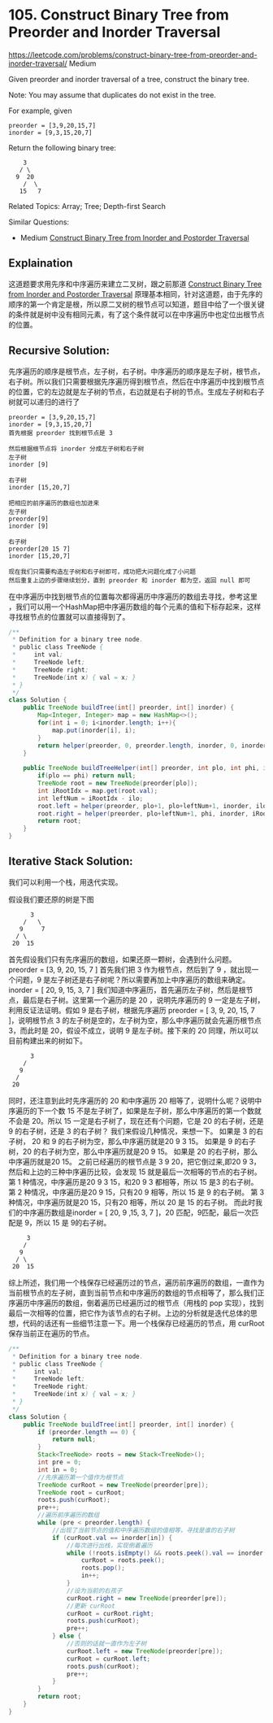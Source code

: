 # 105. Construct Binary Tree from Preorder and Inorder Traversal
<https://leetcode.com/problems/construct-binary-tree-from-preorder-and-inorder-traversal/>
Medium

Given preorder and inorder traversal of a tree, construct the binary tree.

Note:
You may assume that duplicates do not exist in the tree.

For example, given

    preorder = [3,9,20,15,7]
    inorder = [9,3,15,20,7]


Return the following binary tree:
```
    3
   / \
  9  20
    /  \
   15   7
```

Related Topics: Array; Tree; Depth-first Search

Similar Questions: 
* Medium [Construct Binary Tree from Inorder and Postorder Traversal](https://leetcode.com/problems/construct-binary-tree-from-inorder-and-postorder-traversal/)

## Explaination

这道题要求用先序和中序遍历来建立二叉树，跟之前那道 [Construct Binary Tree from Inorder and Postorder Traversal](https://leetcode.com/problems/construct-binary-tree-from-inorder-and-postorder-traversal/) 原理基本相同，针对这道题，由于先序的顺序的第一个肯定是根，所以原二叉树的根节点可以知道，题目中给了一个很关键的条件就是树中没有相同元素，有了这个条件就可以在中序遍历中也定位出根节点的位置。

## Recursive Solution: 
先序遍历的顺序是根节点，左子树，右子树。中序遍历的顺序是左子树，根节点，右子树。所以我们只需要根据先序遍历得到根节点，然后在中序遍历中找到根节点的位置，它的左边就是左子树的节点，右边就是右子树的节点。生成左子树和右子树就可以递归的进行了

    preorder = [3,9,20,15,7]
    inorder = [9,3,15,20,7]
    首先根据 preorder 找到根节点是 3

    然后根据根节点将 inorder 分成左子树和右子树
    左子树
    inorder [9]

    右子树
    inorder [15,20,7]

    把相应的前序遍历的数组也加进来
    左子树
    preorder[9] 
    inorder [9]

    右子树
    preorder[20 15 7] 
    inorder [15,20,7]

    现在我们只需要构造左子树和右子树即可，成功把大问题化成了小问题
    然后重复上边的步骤继续划分，直到 preorder 和 inorder 都为空，返回 null 即可

在中序遍历中找到根节点的位置每次都得遍历中序遍历的数组去寻找，参考这里 ，我们可以用一个HashMap把中序遍历数组的每个元素的值和下标存起来，这样寻找根节点的位置就可以直接得到了。

```java
/**
 * Definition for a binary tree node.
 * public class TreeNode {
 *     int val;
 *     TreeNode left;
 *     TreeNode right;
 *     TreeNode(int x) { val = x; }
 * }
 */
class Solution {
    public TreeNode buildTree(int[] preorder, int[] inorder) {
        Map<Integer, Integer> map = new HashMap<>();
        for(int i = 0; i<inorder.length; i++){
            map.put(inorder[i], i);
        }
        return helper(preorder, 0, preorder.length, inorder, 0, inorder.length, map);
    }
    
    public TreeNode buildTreeHelper(int[] preorder, int plo, int phi, int[] inorder, int ilo, int ihi, Map<Integer, Integer> map){
        if(plo == phi) return null;
        TreeNode root = new TreeNode(preorder[plo]);
        int iRootIdx = map.get(root.val);
        int leftNum = iRootIdx - ilo;
        root.left = helper(preorder, plo+1, plo+leftNum+1, inorder, ilo, iRootIdx, map);
        root.right = helper(preorder, plo+leftNum+1, phi, inorder, iRootIdx+1, ihi, map);
        return root;
    }
}
```

## Iterative Stack Solution: 
我们可以利用一个栈，用迭代实现。

假设我们要还原的树是下图
```
      3
    /   \
   9     7
  / \
 20  15
```

首先假设我们只有先序遍历的数组，如果还原一颗树，会遇到什么问题。
    preorder = [3, 9, 20, 15, 7 ]
首先我们把 3 作为根节点，然后到了 9 ，就出现一个问题，9 是左子树还是右子树呢？所以需要再加上中序遍历的数组来确定。
    inorder = [ 20, 9, 15, 3, 7 ]
我们知道中序遍历，首先遍历左子树，然后是根节点，最后是右子树。这里第一个遍历的是 20 ，说明先序遍历的 9 一定是左子树，利用反证法证明。假如 9 是右子树，根据先序遍历 preorder = [ 3, 9, 20, 15, 7 ]，说明根节点 3 的左子树是空的，左子树为空，那么中序遍历就会先遍历根节点 3，而此时是 20，假设不成立，说明 9 是左子树。接下来的 20 同理，所以可以目前构建出来的树如下。
```
      3
    /   
   9    
  / 
 20
```
同时，还注意到此时先序遍历的 20 和中序遍历 20 相等了，说明什么呢？说明中序遍历的下一个数 15 不是左子树了，如果是左子树，那么中序遍历的第一个数就不会是 20。所以 15 一定是右子树了，现在还有个问题，它是 20 的右子树，还是 9 的右子树，还是 3 的右子树？
我们来假设几种情况，来想一下。
    如果是 3 的右子树， 20 和 9 的右子树为空，那么中序遍历就是20 9 3 15。
    如果是 9 的右子树，20 的右子树为空，那么中序遍历就是20 9 15。
    如果是 20 的右子树，那么中序遍历就是20 15。
之前已经遍历的根节点是 3 9 20，把它倒过来,即20 9 3，然后和上边的三种中序遍历比较，会发现 15 就是最后一次相等的节点的右子树。
    第 1 种情况，中序遍历是20 9 3 15，和20 9 3 都相等，所以 15 是3 的右子树。
    第 2 种情况，中序遍历是20 9 15，只有20 9 相等，所以 15 是 9 的右子树。
    第 3 种情况，中序遍历就是20 15，只有20 相等，所以 20 是 15 的右子树。
而此时我们的中序遍历数组是inorder = [ 20, 9 ,15, 3, 7 ]，20 匹配，9匹配，最后一次匹配是 9，所以 15 是 9的右子树。
```
     3
    /   
   9    
  / \
 20  15
```
综上所述，我们用一个栈保存已经遍历过的节点，遍历前序遍历的数组，一直作为当前根节点的左子树，直到当前节点和中序遍历的数组的节点相等了，那么我们正序遍历中序遍历的数组，倒着遍历已经遍历过的根节点（用栈的 pop 实现），找到最后一次相等的位置，把它作为该节点的右子树。上边的分析就是迭代总体的思想，代码的话还有一些细节注意一下。用一个栈保存已经遍历的节点，用 curRoot 保存当前正在遍历的节点。

```java
/**
 * Definition for a binary tree node.
 * public class TreeNode {
 *     int val;
 *     TreeNode left;
 *     TreeNode right;
 *     TreeNode(int x) { val = x; }
 * }
 */
class Solution {
    public TreeNode buildTree(int[] preorder, int[] inorder) {
        if (preorder.length == 0) {
            return null;
        }
        Stack<TreeNode> roots = new Stack<TreeNode>();
        int pre = 0;
        int in = 0;
        //先序遍历第一个值作为根节点
        TreeNode curRoot = new TreeNode(preorder[pre]);
        TreeNode root = curRoot;
        roots.push(curRoot);
        pre++;
        //遍历前序遍历的数组
        while (pre < preorder.length) {
            //出现了当前节点的值和中序遍历数组的值相等，寻找是谁的右子树
            if (curRoot.val == inorder[in]) {
                //每次进行出栈，实现倒着遍历
                while (!roots.isEmpty() && roots.peek().val == inorder[in]) {
                    curRoot = roots.peek();
                    roots.pop();
                    in++;
                }
                //设为当前的右孩子
                curRoot.right = new TreeNode(preorder[pre]);
                //更新 curRoot
                curRoot = curRoot.right;
                roots.push(curRoot);
                pre++;
            } else {
                //否则的话就一直作为左子树
                curRoot.left = new TreeNode(preorder[pre]);
                curRoot = curRoot.left;
                roots.push(curRoot);
                pre++;
            }
        }
        return root;
    }
}
```